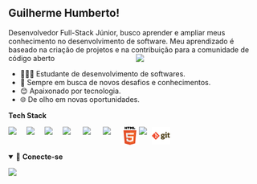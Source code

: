 ## Guilherme Humberto! 

Desenvolvedor Full-Stack Júnior, busco aprender e ampliar meus conhecimento no desenvolvimento de software.
Meu aprendizado é baseado na criação de projetos e na contribuição para a comunidade de código aberto
<img src="https://i.giphy.com/media/KzJkzjggfGN5Py6nkT/200.webp" width="250" align = "right">

- 👨🏽‍💻 Estudante de desenvolvimento de softwares.
- 🤝 Sempre em busca de novos desafios e conhecimentos.
- 😊 Apaixonado por tecnologia.
- 🌐 De olho em novas oportunidades.

<b>Tech Stack</b>

<img align="left" width="36px" src="https://th.bing.com/th/id/OIP._yDdPtR_ppK-EfT2BhoQzgHaHa?w=178&h=180&c=7&o=5&dpr=1.25&pid=1.7" />
<img align="left" width="36px" src="https://th.bing.com/th/id/OIP.rnrXGb4iu7B3ti5VoYewIQAAAA?w=161&h=180&c=7&o=5&dpr=1.25&pid=1.7" />
<img align="left" width="36px" src="https://th.bing.com/th/id/OIP.DN7ToydkJZEdVaJVK_NhvwHaHa?w=178&h=180&c=7&o=5&dpr=1.25&pid=1.7" />
<img align="left" width="40px" src="https://th.bing.com/th/id/OIP.CtHRfxjyXRAADIS8gue9nwHaHa?w=163&h=180&c=7&o=5&dpr=1.25&pid=1.7" />
<img align="left" width="40px" src="https://th.bing.com/th/id/OIP.xePC9eCXE-p7xCpCMUAaFgHaHa?w=167&h=180&c=7&o=5&dpr=1.25&pid=1.7" />
<img align="left" width="36px" src="https://th.bing.com/th/id/OIP.ZKbg8HdzzxdYHnbKCeF9vAHaHa?w=150&h=150&c=7&o=5&dpr=1.25&pid=1.7" />
<img align="left" width="36px" src="https://raw.githubusercontent.com/github/explore/80688e429a7d4ef2fca1e82350fe8e3517d3494d/topics/html/html.png" />
<img align="left" width="26px" src="https://th.bing.com/th/id/OIP.D8nRQ3Ms0R1vvrTi_LwH8AHaKY?w=124&h=180&c=7&o=5&dpr=1.25&pid=1.7" />
<img align="left" width="36px" src="https://raw.githubusercontent.com/github/explore/80688e429a7d4ef2fca1e82350fe8e3517d3494d/topics/git/git.png" /> 

<br>
<br/>
<br>

<details open>
<summary>🤝 <b>Conecte-se</b></summary>

<p align = "center">

[<img src="https://img.shields.io/badge/linkedin-%230077B5.svg?&style=for-the-badge&logo=linkedin&logoColor=white&color=black" />](https://www.linkedin.com/in/guilherme-humberto/)

</p>

</details>

